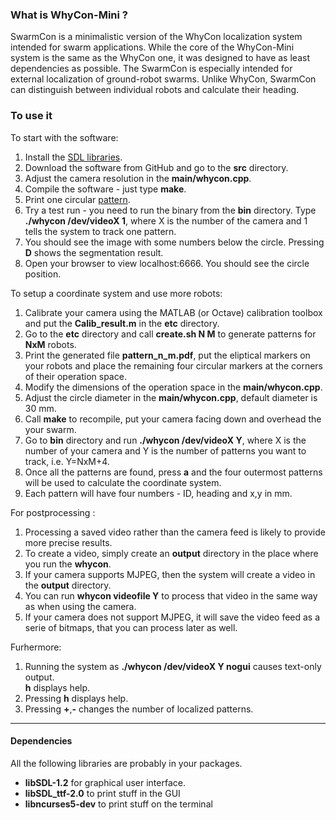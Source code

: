 <html>
<head/>
<body>
<h3>What is WhyCon-Mini ?</h3>

SwarmCon is a minimalistic version of the WhyCon localization system intended for swarm applications.
While the core of the WhyCon-Mini system is the same as the WhyCon one, it was designed to have as least dependencies as possible.
The SwarmCon is especially intended for external localization of ground-robot swarms.
Unlike WhyCon, SwarmCon can distinguish between individual robots and calculate their heading.

<h3>To use it</h3>

To start with the software:
<ol>
<li>Install the <a href="#libraries">SDL libraries</a>.</li>
<li>Download the software from GitHub and go to the <b>src</b> directory.</li>
<li>Adjust the camera resolution in the <b>main/whycon.cpp</b>.</li>
<li>Compile the software - just type <b>make</b>.</li>
<li>Print one circular <a href="pattern.pdf">pattern</a>.</li>
<li>Try a test run - you need to run the binary from the <b>bin</b> directory. Type <b>./whycon /dev/videoX 1</b>, where X is the number of the camera and 1 tells the system to track one pattern.</li> 
<li>You should see the image with some numbers below the circle. Pressing <b>D</b> shows the segmentation result.</li>
<li>Open your browser to view localhost:6666. You should see the circle position.</li>
</ol>

To setup a coordinate system and use more robots:
<ol>
<li>Calibrate your camera using the MATLAB (or Octave) calibration toolbox and put the <b>Calib_result.m</b> in the <b>etc</b> directory.</li>
<li>Go to the <b>etc</b> directory and call <b>create.sh N M</b> to generate patterns for <b>NxM</b> robots.</li>
<li>Print the generated file <b>pattern_n_m.pdf</b>, put the eliptical markers on your robots and place the remaining four circular markers at the corners of their operation space.</li>
<li>Modify the dimensions of the operation space in the <b>main/whycon.cpp</b>.</li> 
<li>Adjust the circle diameter in the <b>main/whycon.cpp</b>, default diameter is 30 mm.</li>
<li>Call <b>make</b> to recompile, put your camera facing down and overhead the your swarm.</li>
<li>Go to <b>bin</b> directory and run  <b>./whycon /dev/videoX Y</b>, where X is the number of your camera and Y is the number of patterns you want to track, i.e. Y=NxM+4.</li>
<li>Once all the patterns are found, press <b>a</b> and the four outermost patterns will be used to calculate the coordinate system.</li>
<li>Each pattern will have four numbers - ID, heading and x,y in mm.</li>
</ol>

For postprocessing :

<ol>
<li>Processing a saved video rather than the camera feed is likely to provide more precise results.</li>
<li>To create a video, simply create an <b>output</b> directory in the place where you run the <b>whycon</b>.
<li>If your camera supports MJPEG, then the system will create a video in the <b>output</b> directory.</li>
<li>You can run <b>whycon videofile Y</b> to process that video in the same way as when using the camera.</li>
<li>If your camera does not support MJPEG, it will save the video feed as a serie of bitmaps, that you can process later as well.</li>
</ol>

Furhermore:

<ol>
<li>Running the system as <b>./whycon /dev/videoX Y nogui</b> causes text-only output.</li>
<b>h</b> displays help.</li>
<li>Pressing <b>h</b> displays help.</li>
<li>Pressing <b>+</b>,<b>-</b> changes the number of localized patterns.</li>
</ol>

<hr>
<h4>Dependencies</h4><a NAME="libraries"></a>

All the following libraries are probably in your packages.

<ul>
<li><b>libSDL-1.2</b> for graphical user interface.</li>
<li><b>libSDL_ttf-2.0</b> to print stuff in the GUI</li>
<li><b>libncurses5-dev</b> to print stuff on the terminal</li>
</ul>

</body>
</html>
